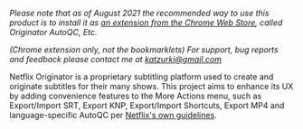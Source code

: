 *Please note that as of August 2021 the recommended way to use this product is to install it as [an extension from the Chrome Web Store](https://chrome.google.com/webstore/detail/originator-autoqc-etc/fmdlmdfceiaaljfpdkbpfhoppcklkopo "Originator AutoQC, Etc."), called _Originator AutoQC, Etc._*

*(Chrome extension only, not the bookmarklets) For support, bug reports and feedback please contact me at katzurki@gmail.com*

Netflix Originator is a proprietary subtitling platform used to create and originate subtitles for their many shows. This project aims to enhance its UX by adding convenience features to the More Actions menu, such as Export/Import SRT, Export KNP, Export/Import Shortcuts, Export MP4 and language-specific AutoQC per [Netflix's own guidelines](https://partnerhelp.netflixstudios.com/hc/en-us/articles/215758617-Timed-Text-Style-Guide-General-Requirements "Netflix's Timed Text Style Guides").

